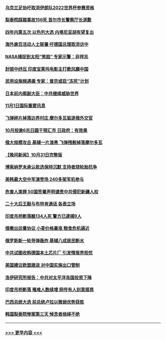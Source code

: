 #### [乌克兰足协吁取消伊朗队2022世界杯参赛资格](../pages/prog202/a103565002.md?t=11020801) 
#### [梨泰院踩踏事故156死 首尔市长警察厅长道歉](../pages/prog202/a103565021.md?t=11020801) 
#### [四年内第五次 以色列大选 内塔尼亚胡有望复出](../pages/prog202/a103565017.md?t=11020801) 
#### [海外逾百活动人士联署 吁德国总理取消访中](../pages/prog202/a103564875.md?t=11020801) 
#### [NASA捕捉到太阳“笑脸” 专家示警：非祥兆](../pages/prog202/a103564792.md?t=11020801) 
#### [封锁中纾压 印度宝莱坞电影主打歌风靡中国](../pages/prog202/a103564787.md?t=11020801) 
#### [民用设施频遇袭 专家：普京或启“冻死”计划](../pages/prog202/a103564777.md?t=11020801) 
#### [日本前内阁副大臣：中共继续威胁世界](../pages/prog202/a103564754.md?t=11020801) 
#### [11月1日国际重要讯息](../pages/prog202/a103564752.md?t=11020801) 
#### [飞弹碎片掉落边界村庄 摩尔多瓦驱逐俄外交官](../pages/prog202/a103564680.md?t=11020801) 
#### [10月投逾6兆日圆干预汇市 日政府：有效果](../pages/prog202/a103564666.md?t=11020801) 
#### [俄大规模攻击 基辅一片漆黑 飞弹残骸掉落摩尔多瓦](../pages/prog202/a103564633.md?t=11020801) 
#### [【晚间新闻】10月31日完整版](../pages/prog202/a103564496.md?t=11020801) 
#### [博索纳罗未承认败选保持沉默 支持者烧轮胎抗争](../pages/prog202/a103564536.md?t=11020801) 
#### [美韩最大空中军演登场 240多架军机参与](../pages/prog202/a103564539.md?t=11020801) 
#### [危害人类罪 50国签署声明谴责中共侵犯新疆人权](../pages/prog202/a103564521.md?t=11020801) 
#### [二十大后王毅与布林肯通话 各表立场](../pages/prog202/a103564174.md?t=11020801) 
#### [印度吊桥断落酿134人死 警方已逮捕9人](../pages/prog202/a103564374.md?t=11020801) 
#### [俄撤出运量协议 小麦价格暴涨 粮食危机逼近](../pages/prog202/a103564372.md?t=11020801) 
#### [俄罗斯新一轮导弹轰炸 基辅八成居民断水](../pages/prog202/a103564368.md?t=11020801) 
#### [中共试图收购德国本土芯片厂 引发情报界担忧](../pages/prog202/a103564296.md?t=11020801) 
#### [美国建议欧盟跟进 对中国实施出口管制](../pages/prog202/a103564199.md?t=11020801) 
#### [洛伊研究所报告：中共对太平洋岛国投资下降](../pages/prog202/a103564179.md?t=11020801) 
#### [印度吊桥断落 罹难人数续增 网传有人刻意摇晃](../pages/prog202/a103564171.md?t=11020801) 
#### [巴西总统大选 前总统卢拉以微弱优势获胜](../pages/prog202/a103564181.md?t=11020801) 
#### [韩国梨泰院惨案第三天 悼念者络绎不绝](../pages/prog202/a103564173.md?t=11020801) 

----
#### [ >>> 更早内容 <<< ](../indexes/prog202-earlier.md)
